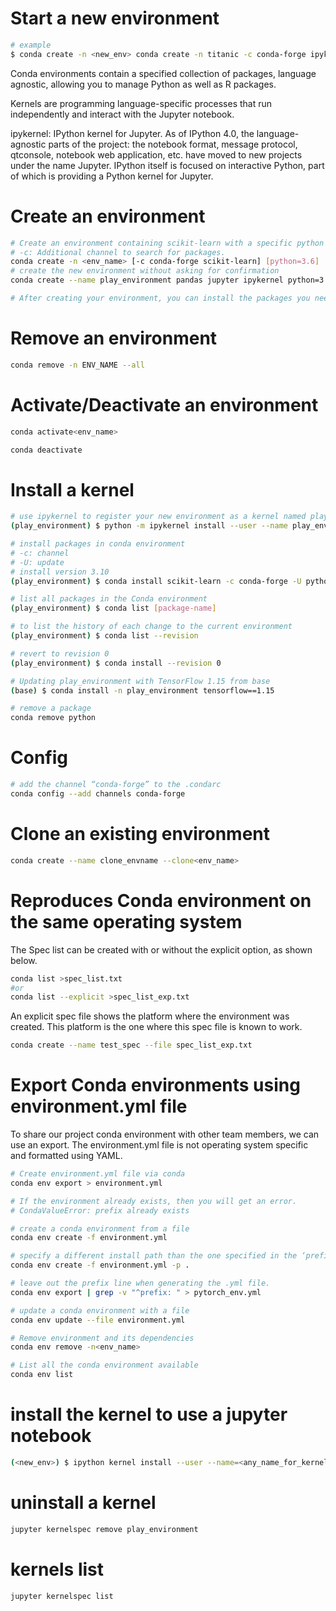 # Start a new environment

```sh
# example
$ conda create -n <new_env> conda create -n titanic -c conda-forge ipykernel numpy pandas matplotlib seaborn missingno nb_black
```

Conda environments contain a specified collection of packages, language agnostic, allowing you to manage Python as well as R packages.

Kernels are programming language-specific processes that run independently and interact with the Jupyter notebook.

ipykernel: IPython kernel for Jupyter. As of IPython 4.0, the language-agnostic parts of the project: the notebook format, message protocol, qtconsole, notebook web application, etc. have moved to new projects under the name Jupyter. IPython itself is focused on interactive Python, part of which is providing a Python kernel for Jupyter.

# Create an environment

```sh
# Create an environment containing scikit-learn with a specific python version
# -c: Additional channel to search for packages.
conda create -n <env_name> [-c conda-forge scikit-learn] [python=3.6]
# create the new environment without asking for confirmation
conda create --name play_environment pandas jupyter ipykernel python=3.7 pytorch pandas numpy=1.16 -y

# After creating your environment, you can install the packages you need besides the one already installed by conda.
```

# Remove an environment

```sh
conda remove -n ENV_NAME --all
```

# Activate/Deactivate an environment

```sh
conda activate<env_name>

conda deactivate
```

# Install a kernel

```sh
# use ipykernel to register your new environment as a kernel named play_environment
(play_environment) $ python -m ipykernel install --user --name play_environment --display-name "play environment"

# install packages in conda environment
# -c: channel
# -U: update
# install version 3.10
(play_environment) $ conda install scikit-learn -c conda-forge -U python==3.10

# list all packages in the Conda environment
(play_environment) $ conda list [package-name]

# to list the history of each change to the current environment
(play_environment) $ conda list --revision

# revert to revision 0
(play_environment) $ conda install --revision 0

# Updating play_environment with TensorFlow 1.15 from base
(base) $ conda install -n play_environment tensorflow==1.15

# remove a package
conda remove python
```

# Config

```sh
# add the channel “conda-forge” to the .condarc
conda config --add channels conda-forge
```

# Clone an existing environment

```sh
conda create --name clone_envname --clone<env_name>
```

# Reproduces Conda environment on the same operating system

The Spec list can be created with or without the explicit option, as shown below.

```sh
conda list >spec_list.txt
#or
conda list --explicit >spec_list_exp.txt
```

An explicit spec file shows the platform where the environment was created. This platform is the one where this spec file is known to work.

```sh
conda create --name test_spec --file spec_list_exp.txt
```

# Export Conda environments using environment.yml file

To share our project conda environment with other team members, we can use an export.
The environment.yml file is not operating system specific and formatted using YAML.

```sh
# Create environment.yml file via conda
conda env export > environment.yml

# If the environment already exists, then you will get an error.
# CondaValueError: prefix already exists

# create a conda environment from a file
conda env create -f environment.yml

# specify a different install path than the one specified in the ‘prefix’.
conda env create -f environment.yml -p .

# leave out the prefix line when generating the .yml file.
conda env export | grep -v "^prefix: " > pytorch_env.yml

# update a conda environment with a file
conda env update --file environment.yml

# Remove environment and its dependencies
conda env remove -n<env_name>

# List all the conda environment available
conda env list
```

# install the kernel to use a jupyter notebook

```sh
(<new_env>) $ ipython kernel install --user --name=<any_name_for_kernel>
```

# uninstall a kernel

```sh
jupyter kernelspec remove play_environment
```

# kernels list

```sh
jupyter kernelspec list
```
